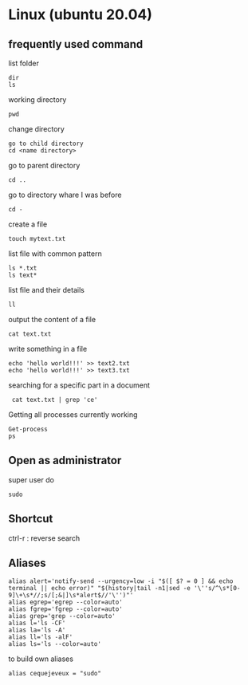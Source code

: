 # Linux (ubuntu 20.04)

## frequently used command

list folder 
```shell
dir
ls
```

working directory
```shell
pwd
```

change directory
```shell
go to child directory
cd <name directory>
```

go to parent directory
```shell
cd ..
```

go to directory whare I was before 
```shell
cd -
```
  
create a file 
```shell
touch mytext.txt
```
  
list file with common pattern 
```shell
ls *.txt
ls text*
```

list file and their details 
```shell
ll
```
  
output the content of a file 
```shell
cat text.txt
```
  
write something in a file 
```shell
echo 'hello world!!!' >> text2.txt
echo 'hello world!!!' >> text3.txt
```

searching for a specific part in a document
```shell
 cat text.txt | grep 'ce'
 ```

Getting all processes currently working 
```shel
Get-process
ps 
```

## Open as administrator 

super user do 
```shell
sudo
```

## Shortcut
  
ctrl-r : reverse search


## Aliases

```shell
alias alert='notify-send --urgency=low -i "$([ $? = 0 ] && echo terminal || echo error)" "$(history|tail -n1|sed -e '\''s/^\s*[0-9]\+\s*//;s/[;&|]\s*alert$//'\'')"'
alias egrep='egrep --color=auto'
alias fgrep='fgrep --color=auto'
alias grep='grep --color=auto'
alias l='ls -CF'
alias la='ls -A'
alias ll='ls -alF'
alias ls='ls --color=auto'
```

to build own aliases 

```shell
alias cequejeveux = "sudo"
```

